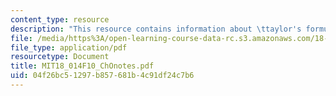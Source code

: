 ```yaml
---
content_type: resource
description: "This resource contains information about \ttaylor's formula."
file: /media/https%3A/open-learning-course-data-rc.s3.amazonaws.com/18-014-calculus-with-theory-fall-2010/04f26bc51297b857681b4c91df24c7b6_MIT18_014F10_ChOnotes.pdf
file_type: application/pdf
resourcetype: Document
title: MIT18_014F10_ChOnotes.pdf
uid: 04f26bc5-1297-b857-681b-4c91df24c7b6
---
```

